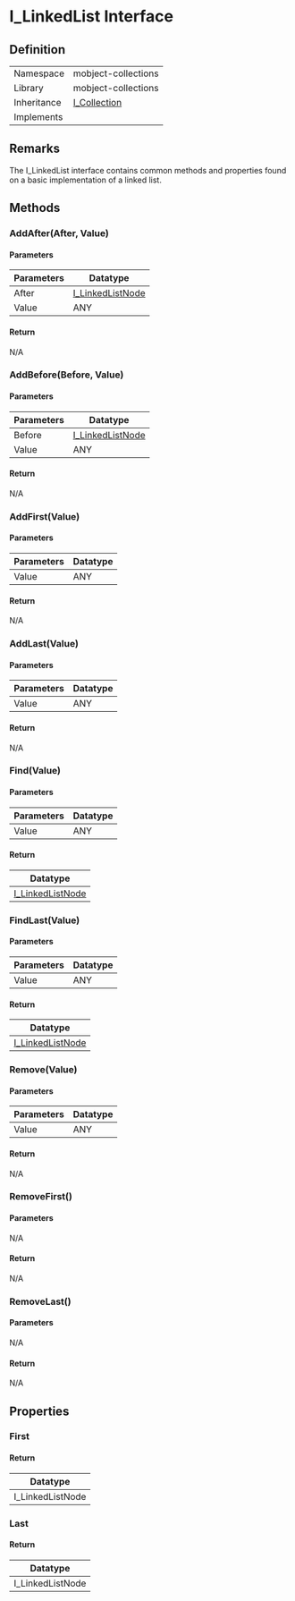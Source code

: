 # I_LinkedList Interface

## Definition

|             |                                 |
| ----------- | ------------------------------- |
| Namespace   | mobject-collections             |
| Library     | mobject-collections             |
| Inheritance | [I_Collection](i-collection.md) |
| Implements  |                                 |

## Remarks

The I_LinkedList interface contains common methods and properties found on a basic implementation of a linked list.

## Methods

### AddAfter(After, Value)

#### Parameters

| Parameters | Datatype                                |
| ---------- | --------------------------------------- |
| After      | [I_LinkedListNode](i-linkedlistnode.md) |
| Value      | ANY                                     |

#### Return

N/A

### AddBefore(Before, Value)

#### Parameters

| Parameters | Datatype                                |
| ---------- | --------------------------------------- |
| Before     | [I_LinkedListNode](i-linkedlistnode.md) |
| Value      | ANY                                     |

#### Return

N/A

### AddFirst(Value)

#### Parameters

| Parameters | Datatype |
| ---------- | -------- |
| Value      | ANY      |

#### Return

N/A

### AddLast(Value)

#### Parameters

| Parameters | Datatype |
| ---------- | -------- |
| Value      | ANY      |

#### Return

N/A

### Find(Value)

#### Parameters

| Parameters | Datatype |
| ---------- | -------- |
| Value      | ANY      |

#### Return

| Datatype                                |
| --------------------------------------- |
| [I_LinkedListNode](i-linkedlistnode.md) |

### FindLast(Value)

#### Parameters

| Parameters | Datatype |
| ---------- | -------- |
| Value      | ANY      |

#### Return

| Datatype                                |
| --------------------------------------- |
| [I_LinkedListNode](i-linkedlistnode.md) |

### Remove(Value)

#### Parameters

| Parameters | Datatype |
| ---------- | -------- |
| Value      | ANY      |

#### Return

N/A

### RemoveFirst()

#### Parameters

N/A

#### Return

N/A

### RemoveLast()

#### Parameters

N/A

#### Return

N/A

## Properties

### First

#### Return

| Datatype         |
| ---------------- |
| I_LinkedListNode |

### Last

#### Return

| Datatype         |
| ---------------- |
| I_LinkedListNode |

